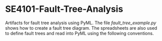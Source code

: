 # SE4101-Fault-Tree-Analysis

Artifacts for fault tree analysis using PyML.  The file _fault_tree_example.py_ shows how to create a fault tree diagram.  The spreadsheets are also used to define fault trees and read into PyML using the following conventions.
